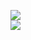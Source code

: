 [![](https://img.shields.io/badge/Made%20With-Github%20Spray-lightgrey.svg?style=for-the-badge&logo=github)](https://github.com/Annihil/github-spray#6578)  
[![](https://i.imgur.com/2DrTn0Z.gif)](https://github.com/Annihil/github-spray)